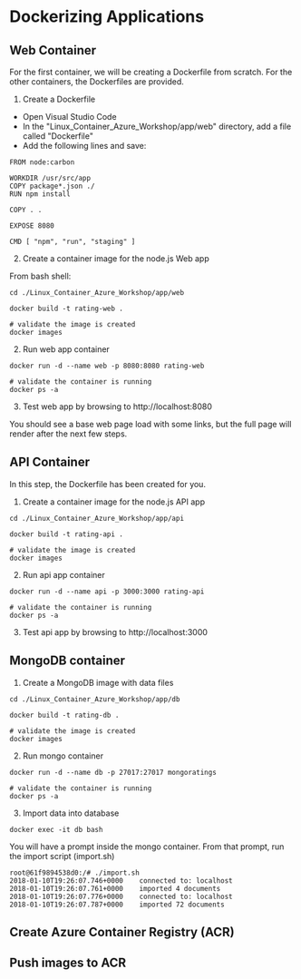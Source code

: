 # Dockerizing Applications

## Web Container

For the first container, we will be creating a Dockerfile from scratch. For the other containers, the Dockerfiles are provided.

1. Create a Dockerfile

* Open Visual Studio Code
* In the "Linux_Container_Azure_Workshop/app/web" directory, add a file called "Dockerfile"
* Add the following lines and save:

```
FROM node:carbon

WORKDIR /usr/src/app
COPY package*.json ./
RUN npm install

COPY . .

EXPOSE 8080

CMD [ "npm", "run", "staging" ]
```

2. Create a container image for the node.js Web app

From bash shell: 

```
cd ./Linux_Container_Azure_Workshop/app/web

docker build -t rating-web .

# validate the image is created
docker images
```

2. Run web app container

```
docker run -d --name web -p 8080:8080 rating-web

# validate the container is running
docker ps -a
```

3. Test web app by browsing to http://localhost:8080

You should see a base web page load with some links, but the full page will render after the next few steps.

## API Container

In this step, the Dockerfile has been created for you. 

1. Create a container image for the node.js API app

```
cd ./Linux_Container_Azure_Workshop/app/api

docker build -t rating-api .

# validate the image is created
docker images
```

2. Run api app container

```
docker run -d --name api -p 3000:3000 rating-api

# validate the container is running
docker ps -a
```

3. Test api app by browsing to http://localhost:3000 

## MongoDB container

1. Create a MongoDB image with data files

```
cd ./Linux_Container_Azure_Workshop/app/db

docker build -t rating-db .

# validate the image is created
docker images
```

2. Run mongo container

```
docker run -d --name db -p 27017:27017 mongoratings

# validate the container is running
docker ps -a
```

3. Import data into database

```
docker exec -it db bash
```

You will have a prompt inside the mongo container. From that prompt, run the import script (import.sh)

```
root@61f9894538d0:/# ./import.sh
2018-01-10T19:26:07.746+0000	connected to: localhost
2018-01-10T19:26:07.761+0000	imported 4 documents
2018-01-10T19:26:07.776+0000	connected to: localhost
2018-01-10T19:26:07.787+0000	imported 72 documents
```

## Create Azure Container Registry (ACR)


## Push images to ACR


